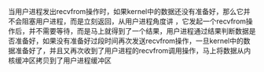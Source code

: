 当用户进程发出recvfrom操作时，如果kernel中的数据还没有准备好，那么它并不会阻塞用户进程，而是立刻返回，从用户进程角度讲 ，它发起一个recvfrom操作后，并不需要等待，而是马上就得到了一个结果，用户进程通过结果判断数据是否准备好，如果没有准备好过段时间再次发送recvfrom操作，一旦kernel中的数据准备好了，并且又再次收到了用户进程的recvfrom调用操作，马上将数据从内核缓冲区拷贝到了用户进程缓冲区